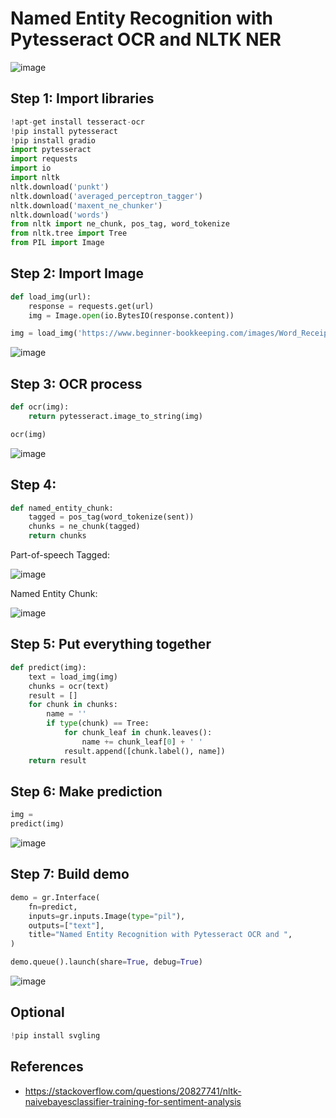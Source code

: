 # Named Entity Recognition with Pytesseract OCR and NLTK NER

![image](https://github.com/hughiephan/DPL/assets/16631121/c38d4f8d-3a9c-423d-a05c-a4b82c4dec12)

## Step 1: Import libraries
```python
!apt-get install tesseract-ocr
!pip install pytesseract
!pip install gradio
import pytesseract
import requests
import io
import nltk
nltk.download('punkt')
nltk.download('averaged_perceptron_tagger')
nltk.download('maxent_ne_chunker')
nltk.download('words')
from nltk import ne_chunk, pos_tag, word_tokenize
from nltk.tree import Tree
from PIL import Image
```

## Step 2: Import Image
```python
def load_img(url):
    response = requests.get(url)
    img = Image.open(io.BytesIO(response.content))

img = load_img('https://www.beginner-bookkeeping.com/images/Word_Receipt_Example.jpg')
```

![image](https://www.beginner-bookkeeping.com/images/Word_Receipt_Example.jpg)

## Step 3: OCR process
```python
def ocr(img):
    return pytesseract.image_to_string(img)

ocr(img)
```

![image](https://github.com/hughiephan/DPL/assets/16631121/87894933-7f89-4691-b30f-831278e0bff6)

## Step 4:
```python
def named_entity_chunk:
    tagged = pos_tag(word_tokenize(sent))
    chunks = ne_chunk(tagged)
    return chunks
```

Part-of-speech Tagged:

![image](https://github.com/hughiephan/DPL/assets/16631121/c15286e9-2218-4bbe-9475-d477cc94cabd)

Named Entity Chunk:

![image](https://github.com/hughiephan/DPL/assets/16631121/a228482a-4208-4926-b97e-850a35e663df)

## Step 5: Put everything together
```python
def predict(img):
    text = load_img(img)
    chunks = ocr(text)
    result = []
    for chunk in chunks:
        name = ''
        if type(chunk) == Tree:
            for chunk_leaf in chunk.leaves():
                name += chunk_leaf[0] + ' '
            result.append([chunk.label(), name])
    return result
```

## Step 6: Make prediction
```python
img = 
predict(img)
```

![image](https://github.com/hughiephan/DPL/assets/16631121/390f5831-94b6-43ad-baba-24f95aa2b4d4)

## Step 7: Build demo
```python
demo = gr.Interface(
    fn=predict,
    inputs=gr.inputs.Image(type="pil"),
    outputs=["text"],
    title="Named Entity Recognition with Pytesseract OCR and ",
)

demo.queue().launch(share=True, debug=True)
```

![image](https://github.com/hughiephan/DPL/assets/16631121/147c5546-b4a9-483f-9224-053dc0d2baa5)

## Optional
```python
!pip install svgling
```

## References
- https://stackoverflow.com/questions/20827741/nltk-naivebayesclassifier-training-for-sentiment-analysis
